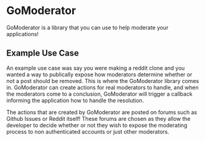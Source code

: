 # GoModerator

GoModerator is a library that you can use to help moderate your applications!

## Example Use Case

An example use case was say you were making a reddit clone and you wanted a way to publically
expose how moderators determine whether or not a post should be removed.  This is where
the GoModerator library comes in.  GoModerator can create actions for real moderators to handle, and when
the moderators come to a conclusion, GoModerator will trigger a callback informing the application how to 
handle the resolution.  

The actions that are created by GoModerator are posted on forums such as Github Issues or Reddit itself!  These 
forums are chosen as they allow the developer to decide whether or not they wish to expose the moderating process
to non authenticated accounts or just other moderators.  